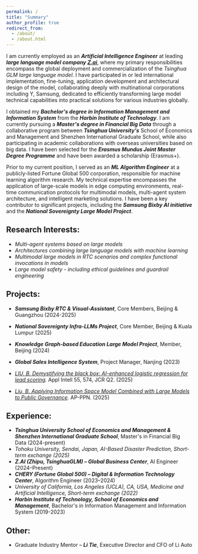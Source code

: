 ```yaml
---
permalink: /
title: "Summary"
author_profile: true
redirect_from: 
  - /about/
  - /about.html
---
```

I am currently employed as an _**Artificial Intelligence Engineer**_ at leading _**large language model company [Z.ai](https://z.ai)**_, where my primary responsibilities encompass the global deployment and commercialization of the *Tsinghua GLM large language model*. I have participated in or led international implementation, fine-tuning, application development and architectural design of the model, collaborating deeply with multinational corporations including Y, Samsung, dedicated to efficiently transforming large model technical capabilities into practical solutions for various industries globally.

I obtained my _**Bachelor's degree in Information Management and Information System**_ from the _**Harbin Institute of Technology**_. I am currently pursuing a _**Master's degree in Financial Big Data**_ through a collaborative program between _**Tsinghua University's**_ School of Economics and Management and Shenzhen International Graduate School, while also participating in academic collaborations with overseas universities based on big data. I have been selected for the _**Erasmus Mundus Joint Master Degree Programme**_ and have been awarded a scholarship (Erasmus+).

Prior to my current position, I served as an _**ML Algorithm Engineer**_ at a publicly-listed Fortune Global 500 corporation, responsible for machine learning algorithm research. My technical expertise encompasses the application of large-scale models in edge computing environments, real-time communication protocols for multimodal models, multi-agent system architecture, and intelligent marketing solutions. I have been a key contributor to significant projects, including the _**Samsung Bixby AI initiative**_ and the _**National Sovereignty Large Model Project**_.

Research Interests:
------
* _Multi-agent systems based on large models_
* _Architectures combining large language models with machine learning_
* _Multimodal large models in RTC scenarios and complex functional invocations in models_
* _Large model safety - including ethical guidelines and guardrail engineering_

Projects:
------
* _**Samsung Bixby RTC & Visual-Assistant**_, Core Members, Beijing & Guangzhou  (2024-2025)
* _**National Sovereignty Infra-LLMs Project**_, Core Member, Beijing & Kuala Lumpur  (2025)
* _**Knowledge Graph-based Education Large Model Project**_, Member, Beijing  (2024)
* _**Global Sales Intelligence System**_, Project Manager, Nanjing  (2023)

* _[LIU, B. Demystifying the black box: AI-enhanced logistic regression for lead scoring](https://doi.org/10.1007/s10489-025-06430-4)._ Appl Intell 55, 574, JCR Q2. (2025)
* _[Liu, B. Applying Information Space Model Combined with Large Models to Public Governance](https://www.asiapacificppn.org)._ AP-PPN. (2025)

Experience:
------
* _**Tsinghua University School of Economics and Management & Shenzhen International Graduate School**_, Master's in Financial Big Data (2024-present)
* *Tohoku University, Sendai, Japan, AI-Based Disaster Prediction, Short-term exchange (2025)*
* _**Z.AI (Zhipu, TsinghuaGLM) – Global Business Center**_, AI Engineer (2024–Present)
* _**CHERY (Fortune Global 500) – Digital & Information Technology Center**_, Algorithm Engineer (2023–2024)
* *University of California, Los Angeles (UCLA), CA, USA, Medicine and Artificial Intelligence, Short-term exchange (2022)*
* _**Harbin Institute of Technology, School of Economics and Management**_, Bachelor's in Information Management and Information System (2019-2023)

Other:
------
* Graduate Industry Mentor – _**Li Tie**_, Executive Director and CFO of Li Auto 
